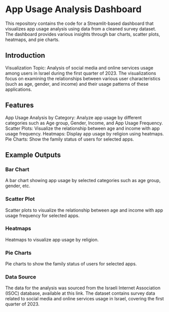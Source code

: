 # App Usage Analysis Dashboard
This repository contains the code for a Streamlit-based dashboard that visualizes app usage analysis using data from a cleaned survey dataset. The dashboard provides various insights through bar charts, scatter plots, heatmaps, and pie charts.

## Introduction
Visualization Topic: Analysis of social media and online services usage among users in Israel during the first quarter of 2023. The visualizations focus on examining the relationships between various user characteristics (such as age, gender, and income) and their usage patterns of these applications.

## Features
App Usage Analysis by Category: Analyze app usage by different categories such as Age group, Gender, Income, and App Usage Frequency.
Scatter Plots: Visualize the relationship between age and income with app usage frequency.
Heatmaps: Display app usage by religion using heatmaps.
Pie Charts: Show the family status of users for selected apps.

## Example Outputs
### Bar Chart
A bar chart showing app usage by selected categories such as age group, gender, etc.

### Scatter Plot
Scatter plots to visualize the relationship between age and income with app usage frequency for selected apps.

### Heatmaps
Heatmaps to visualize app usage by religion.

### Pie Charts
Pie charts to show the family status of users for selected apps.

### Data Source
The data for the analysis was sourced from the Israeli Internet Association (ISOC) database, available at this link. The dataset contains survey data related to social media and online services usage in Israel, covering the first quarter of 2023.
